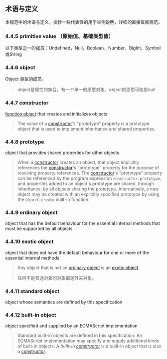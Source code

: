 ## 术语与定义

本规范中的术语与定义，摘抄一些代表性的用于举例说明，详细的直接查阅规范。

### 4.4.5 primitive value （原始值、基础类型值）

以下类型之一的成员：Undefined，Null，Boolean，Number，BigInt，Symbol或String

### 4.4.6 object

Object 类型的成员。

> object是属性的集合，有一个单一的原型对象。object的原型可能是null

### 4.4.7 constructor

[function object](https://tc39.es/ecma262/#function-object) that creates and initializes objects

> The value of a [constructor](https://tc39.es/ecma262/#constructor)'s "prototype" property is a prototype object that is used to implement inheritance and shared properties.

### 4.4.8 prototype

object that provides shared properties for other objects

> When a [constructor](https://tc39.es/ecma262/#constructor) creates an object, that object implicitly references the [constructor](https://tc39.es/ecma262/#constructor)'s "prototype" property for the purpose of resolving property references. The [constructor](https://tc39.es/ecma262/#constructor)'s "prototype" property can be referenced by the program expression `constructor.prototype`, and properties added to an object's prototype are shared, through inheritance, by all objects sharing the prototype. Alternatively, a new object may be created with an explicitly specified prototype by using the `Object.create` built-in function.

### 4.4.9 ordinary object

object that has the default behaviour for the essential internal methods that must be supported by all objects

### 4.4.10 exotic object

object that does not have the default behaviour for one or more of the essential internal methods

>  Any object that is not an [ordinary object](https://tc39.es/ecma262/#ordinary-object) is an [exotic object](https://tc39.es/ecma262/#exotic-object).
>
> 任何不是普通对象的对象都是外来对象。

### 4.4.11 standard object

object whose semantics are defined by this specification

### 4.4.12 built-in object

object specified and supplied by an ECMAScript implementation

> Standard built-in objects are defined in this specification. An ECMAScript implementation may specify and supply additional kinds of built-in objects. A *built-in [constructor](https://tc39.es/ecma262/#constructor)* is a built-in object that is also a [constructor](https://tc39.es/ecma262/#constructor).